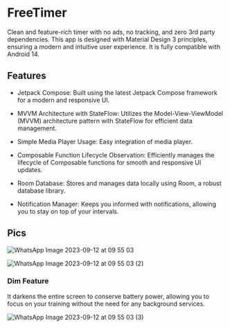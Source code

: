 # FreeTimer

Clean and feature-rich timer with no ads, no tracking, and zero 3rd party dependencies. This app is designed with Material Design 3 principles, ensuring a modern and intuitive user experience. It is fully compatible with Android 14.

## Features

- Jetpack Compose: Built using the latest Jetpack Compose framework for a modern and responsive UI.

- MVVM Architecture with StateFlow: Utilizes the Model-View-ViewModel (MVVM) architecture pattern with StateFlow for efficient data management.

- Simple Media Player Usage: Easy integration of media player.

- Composable Function Lifecycle Observation: Efficiently manages the lifecycle of Composable functions for smooth and responsive UI updates.

- Room Database: Stores and manages data locally using Room, a robust database library.

- Notification Manager: Keeps you informed with notifications, allowing you to stay on top of your intervals.

## Pics

![WhatsApp Image 2023-09-12 at 09 55 03](https://github.com/alperozturk96/FreeTimer/assets/67455295/58c8f212-baaa-4251-a946-2e786bcda205)

![WhatsApp Image 2023-09-12 at 09 55 03 (2)](https://github.com/alperozturk96/FreeTimer/assets/67455295/427756d1-eb36-46c5-ac1b-f9fd1beb7f7c)

### Dim Feature

It darkens the entire screen to conserve battery power, allowing you to focus on your training without the need for any background services.

![WhatsApp Image 2023-09-12 at 09 55 03 (3)](https://github.com/alperozturk96/FreeTimer/assets/67455295/7db5ffd2-3b4e-4cb5-8f32-e3addb1e480c)
